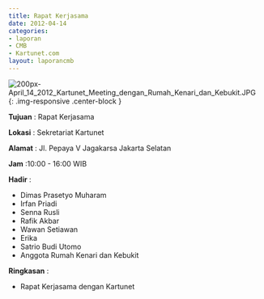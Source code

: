 ```yaml
---
title: Rapat Kerjasama
date: 2012-04-14
categories:
- laporan
- CMB
- Kartunet.com
layout: laporancmb
---
```


![200px-April_14_2012_Kartunet_Meeting_dengan_Rumah_Kenari_dan_Kebukit.JPG](/uploads/200px-April_14_2012_Kartunet_Meeting_dengan_Rumah_Kenari_dan_Kebukit.JPG){: .img-responsive .center-block }

**Tujuan** : Rapat Kerjasama

**Lokasi** : Sekretariat Kartunet

**Alamat** : Jl. Pepaya V Jagakarsa Jakarta Selatan

**Jam** :10:00 - 16:00 WIB

**Hadir** : 
* Dimas Prasetyo Muharam
* Irfan Priadi
* Senna Rusli
* Rafik Akbar
* Wawan Setiawan
* Erika
* Satrio Budi Utomo
* Anggota Rumah Kenari dan Kebukit

**Ringkasan** : 
* Rapat Kerjasama dengan Kartunet
